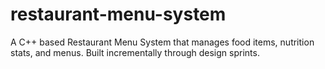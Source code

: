 # restaurant-menu-system
A C++ based Restaurant Menu System that manages food items, nutrition stats, and menus. Built incrementally through design sprints.
